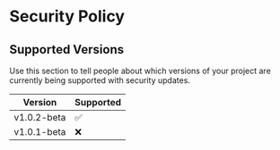 # Security Policy

## Supported Versions

Use this section to tell people about which versions of your project are
currently being supported with security updates.

| Version | Supported          |
| ------- | ------------------ |
| v1.0.2-beta | :white_check_mark: |
| v1.0.1-beta | :x:                |
